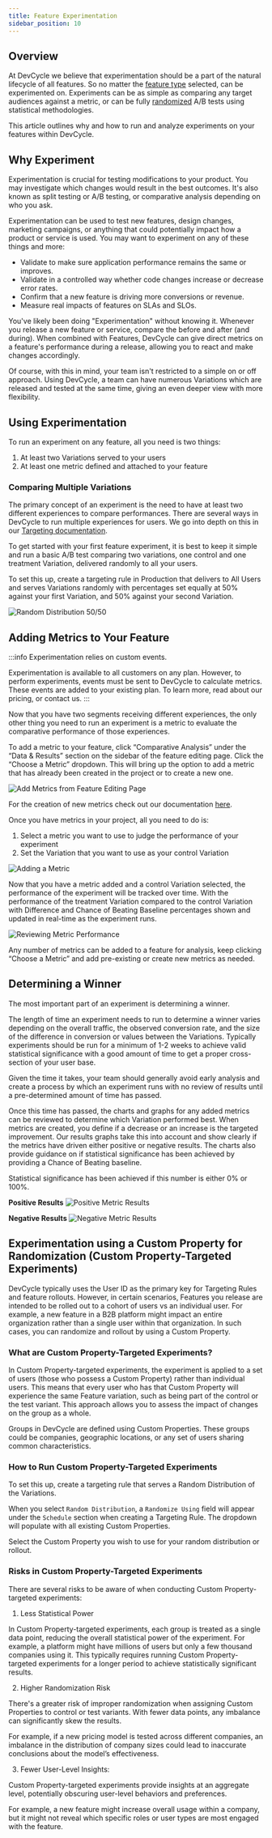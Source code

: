 ```yaml
---
title: Feature Experimentation
sidebar_position: 10
---
```


##  Overview

At DevCycle we believe that experimentation should be a part of the natural lifecycle of all features. So no matter the [feature type](/essentials/features) selected, can be experimented on. Experiments can be as simple as comparing any target audiences against a metric, or can be fully [randomized](/essentials/targeting#serving-a-random-variation-experimentation--random-distribution) A/B tests using statistical methodologies.

This article outlines why and how to run and analyze experiments on your features within DevCycle. 

## Why Experiment

Experimentation is crucial for testing modifications to your product. You may investigate which changes would result in the best outcomes. It's also known as split testing or A/B testing, or comparative analysis depending on who you ask.

Experimentation can be used to test new features, design changes, marketing campaigns, or anything that could potentially impact how a product or service is used. You may want to experiment on any of these things and more:

- Validate to make sure application performance remains the same or improves.
- Validate in a controlled way whether code changes increase or decrease error rates.
- Confirm that a new feature is driving more conversions or revenue.
- Measure real impacts of features on SLAs and SLOs.

You've likely been doing "Experimentation" without knowing it. Whenever you release a new feature or service, compare the before and after (and during). When combined with Features, DevCycle can give direct metrics on a feature's performance during a release, allowing you to react and make changes accordingly.

Of course, with this in mind, your team isn't restricted to a simple on or off approach. Using DevCycle, a team can have numerous Variations which are released and tested at the same time, giving an even deeper view with more flexibility.

## Using Experimentation

To run an experiment on any feature, all you need is two things:

1. At least two Variations served to your users
2. At least one metric defined and attached to your feature

### Comparing Multiple Variations

The primary concept of an experiment is the need to have at least two different experiences to compare performances. There are several ways in DevCycle to run multiple experiences for users. We go into depth on this in our [Targeting documentation](/essentials/targeting).

To get started with your first feature experiment, it is best to keep it simple and run a basic A/B test comparing two variations, one control and one treatment Variation, delivered randomly to all your users.

To set this up, create a targeting rule in Production that delivers to All Users and serves Variations randomly with percentages set equally at 50% against your first Variation, and 50% against your second Variation.

![Random Distribution 50/50](/feature-experiment-5050.png)

## Adding Metrics to Your Feature

:::info
Experimentation relies on custom events.

Experimentation is available to all customers on any plan. However, to perform experiments, events must be sent to DevCycle to calculate metrics. These events are added to your existing plan. To learn more, read about our pricing, or contact us.
:::

Now that you have two segments receiving different experiences, the only other thing you need to run an experiment is a metric to evaluate the comparative performance of those experiences.

To add a metric to your feature, click “Comparative Analysis” under the “Data & Results” section on the sidebar of the feature editing page. Click the “Choose a Metric” dropdown. This will bring up the option to add a metric that has already been created in the project or to create a new one.

![Add Metrics from Feature Editing Page](/august-2022-add-metric-feature-page.png)

For the creation of new metrics check out our documentation [here](/extras/metrics/creating-and-managing-metrics).

Once you have metrics in your project, all you need to do is:
1. Select a metric you want to use to judge the performance of your experiment
2. Set the Variation that you want to use as your control Variation

![Adding a Metric](/feature-experiment-control-metric.png)

Now that you have a metric added and a control Variation selected, the performance of the experiment will be tracked over time. With the performance of the treatment Variation compared to the control Variation with Difference and Chance of Beating Baseline percentages shown and updated in real-time as the experiment runs.

![Reviewing Metric Performance](/feature-experiment-full.png)

Any number of metrics can be added to a feature for analysis, keep clicking “Choose a Metric” and add pre-existing or create new metrics as needed.

## Determining a Winner

The most important part of an experiment is determining a winner.

The length of time an experiment needs to run to determine a winner varies depending on the overall traffic, the observed conversion rate, and the size of the difference in conversion or values between the Variations. Typically experiments should be run for a minimum of 1-2 weeks to achieve valid statistical significance with a good amount of time to get a proper cross-section of your user base.

Given the time it takes, your team should generally avoid early analysis and create a process by which an experiment runs with no review of results until a pre-determined amount of time has passed.

Once this time has passed, the charts and graphs for any added metrics can be reviewed to determine which Variation performed best. When metrics are created, you define if a decrease or an increase is the targeted improvement. Our results graphs take this into account and show clearly if the metrics have driven either positive or negative results. The charts also provide guidance on if statistical significance has been achieved by providing a Chance of Beating baseline.

Statistical significance has been achieved if this number is either 0% or 100%.

**Positive Results**
![Positive Metric Results](/feature-experiment-positive-results.png)

**Negative Results**
![Negative Metric Results](/feature-experiment-negative-results.png)


## Experimentation using a Custom Property for Randomization (Custom Property-Targeted Experiments)

DevCycle typically uses the User ID as the primary key for Targeting Rules and feature rollouts. However, in certain scenarios, Features you release are intended to be rolled out to a cohort of users vs an individual user. For example, a new feature in a B2B platform might impact an entire organization rather than a single user within that organization. In such cases, you can randomize and rollout by using a Custom Property. 

### What are Custom Property-Targeted Experiments?
In Custom Property-targeted experiments, the experiment is applied to a set of users (those who possess a Custom Property) rather than individual users. This means that every user who has that Custom Property will experience the same Feature variation, such as being part of the control or the test variant. This approach allows you to assess the impact of changes on the group as a whole.

Groups in DevCycle are defined using Custom Properties. These groups could be companies, geographic locations, or any set of users sharing common characteristics.

### How to Run Custom Property-Targeted Experiments

To set this up, create a targeting rule that serves a Random Distribution of the Variations. 

When you select `Random Distribution`, a `Randomize Using` field will appear under the  `Schedule` section when creating a Targeting Rule. The dropdown will populate with all existing Custom Properties. 

Select the Custom Property you wish to use for your random distribution or rollout.


### Risks in Custom Property-Targeted Experiments

There are several risks to be aware of when conducting Custom Property-targeted experiments:

1. Less Statistical Power 

In Custom Property-targeted experiments, each group is treated as a single data point, reducing the overall statistical power of the experiment. For example, a platform might have millions of users but only a few thousand companies using it. This typically requires running Custom Property-targeted experiments for a longer period to achieve statistically significant results.

2. Higher Randomization Risk 

There's a greater risk of improper randomization when assigning Custom Properties to control or test variants. With fewer data points, any imbalance can significantly skew the results.

For example, if a new pricing model is tested across different companies, an imbalance in the distribution of company sizes could lead to inaccurate conclusions about the model’s effectiveness.

3. Fewer User-Level Insights:

Custom Property-targeted experiments provide insights at an aggregate level, potentially obscuring user-level behaviors and preferences.

For example, a new feature might increase overall usage within a company, but it might not reveal which specific roles or user types are most engaged with the feature.
